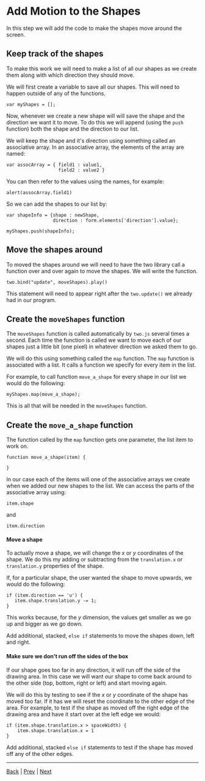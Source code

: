 # Add Motion to the Shapes #

In this step we will add the code to make the shapes move around the screen.

## Keep track of the shapes ##

To make this work we will need to make a list of all our shapes as we create them along with which direction they should move.

We will first create a variable to save all our shapes. This will need to happen outside of any of the functions.

```
var myShapes = [];
```

Now, whenever we create a new shape will will save the shape and the direction we want it to move. To do this we will append (using the `push` function) both the shape and the direction to our list. 

We will keep the shape and it's direction using something called an associative array. In an associative array, the elements of the array are named:

```
var assocArray = { field1 : value1,
                   field2 : value2 }
```

You can then refer to the values using the names, for example:

```
alert(assocArray.field1)
```

So we can add the shapes to our list by:

```
var shapeInfo = {shape : newShape,
                 direction : form.elements['direction'].value};

myShapes.push(shapeInfo);
```

## Move the shapes around ##

To moved the shapes around we will need to have the two library call a function over and over again to move the shapes. We will write the function.

```
two.bind("update", moveShapes).play()
```

This statement will need to appear right after the `two.update()` we already had in our program.

## Create the `moveShapes` function ##

The `moveShapes` function is called automatically by `two.js` several times a second. Each time the function is called we want to move each of our shapes just a little bit (one pixel) in whatever direction we asked them to go.

We will do this using something called the `map` function. The `map` function is associated with a list. It calls a function we specify for every item in the list.

For example, to call function `move_a_shape` for every shape in our list we would do the following:

```
myShapes.map(move_a_shape);
```

This is all that will be needed in the `moveShapes` function.

## Create the `move_a_shape` function ##

The function called by the `map` function gets one parameter, the list item to work on.

```
function move_a_shape(item) {
	
}
```

In our case each of the items will one of the associative arrays we create when we added our new shapes to the list. We can access the parts of the associative array using:

```
item.shape
```
and
```
item.direction
```

#### Move a shape ####

To actually move a shape, we will change the *x* or *y* coordinates of the shape. We do this my adding or subtracting from the `translation.x` or `translation.y` properties of the shape. 

If, for a particular shape, the user wanted the shape to move upwards, we would do the following:

```
if (item.direction == 'u') {
   item.shape.translation.y -= 1;
}
```

This works because, for the *y* dimension, the values get smaller as we go up and bigger as we go down.

Add additional, stacked, `else if` statements to move the shapes down, left and right.

#### Make sure we don't run off the sides of the box ####

If our shape goes too far in any direction, it will run off the side of the drawing area.
In this case we will want our shape to come back around to the other side (top, bottom, right or left) and start moving again.

We will do this by testing to see if the *x* or *y* coordinate of the shape has moved too far. 
If it has we will reset the coordinate to the other edge of the area.
For example, to test if the shape as moved off the right edge of the drawing area and have it start over at the left edge we would:

```
if (item.shape.translation.x > spaceWidth) {
	item.shape.translation.x = 1
}
```

Add additional, stacked `else if` statements to test if the shape has moved off any of the other edges.

---

[Back](.) | [Prev](4)  | [Next](6)
